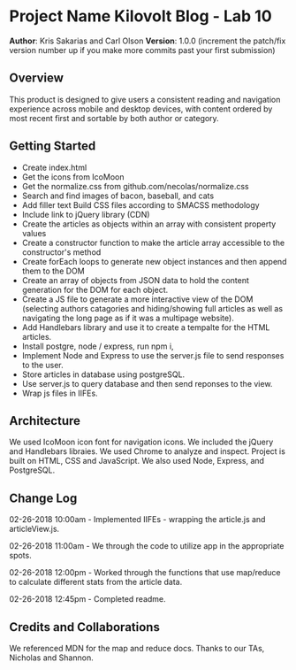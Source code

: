 # Project Name Kilovolt Blog - Lab 10

**Author**: Kris Sakarias and Carl Olson
**Version**: 1.0.0 (increment the patch/fix version number up if you make more commits past your first submission)

## Overview
This product is designed to give users a consistent reading and navigation experience across mobile and desktop devices, with content ordered by most recent first and sortable by both author or category.

## Getting Started
* Create index.html 
* Get the icons from IcoMoon 
* Get the normalize.css from github.com/necolas/normalize.css
* Search and find images of bacon, baseball, and cats 
* Add filler text Build CSS files according to SMACSS methodology 
* Include link to jQuery library (CDN) 
* Create the articles as objects within an array with consistent property values 
* Create a constructor function to make the article array accessible to the constructor's method 
* Create forEach loops to generate new object instances and then append them to the DOM 
* Create an array of objects from JSON data to hold the content generation for the DOM for each object. 
* Create a JS file to generate a more interactive view of the DOM (selecting authors catagories and hiding/showing full articles as well as navigating the long page as if it was a multipage website). 
* Add Handlebars library and use it to create a tempalte for the HTML articles.
* Install postgre, node / express, run npm i,
* Implement Node and Express to use the server.js file to send responses to the user.
* Store articles in database using postgreSQL.
* Use server.js to query database and then send reponses to the view.
* Wrap js files in IIFEs.

## Architecture
We used IcoMoon icon font for navigation icons. We included the jQuery and Handlebars libraies. We used Chrome to analyze and inspect. Project is built on HTML, CSS and JavaScript. We also used Node, Express, and PostgreSQL.

## Change Log

02-26-2018 10:00am - Implemented IIFEs - wrapping the article.js and articleView.js. 

02-26-2018 11:00am - We through the code to utilize app in the appropriate spots.

02-26-2018 12:00pm - Worked through the functions that use map/reduce to calculate different stats from the article data. 

02-26-2018 12:45pm - Completed readme.

## Credits and Collaborations
We referenced MDN for the map and reduce docs. 
Thanks to our TAs, Nicholas and Shannon. 